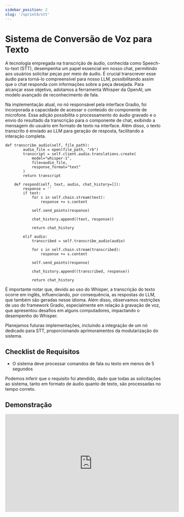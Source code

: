 ```yaml
---
sidebar_position: 2
slug: '/sprint4/stt'
---
```


# Sistema de Conversão de Voz para Texto

A tecnologia empregada na transcrição de áudio, conhecida como Speech-to-text (STT), desempenha um papel essencial em nosso chat, permitindo aos usuários solicitar peças por meio de áudio. É crucial transcrever esse áudio para torná-lo compreensível para nosso LLM, possibilitando assim que o chat responda com informações sobre a peça desejada. Para alcançar esse objetivo, adotamos a ferramenta Whisper da OpenAI, um modelo avançado de reconhecimento de fala.

Na implementação atual, no nó responsável pela interface Gradio, foi incorporada a capacidade de acessar o conteúdo do componente de microfone. Essa adição possibilita o processamento do áudio gravado e o envio do resultado da transcrição para o componente de chat, exibindo a mensagem do usuário em formato de texto na interface. Além disso, o texto transcrito é enviado ao LLM para geração de resposta, facilitando a interação completa.

```
def transcribe_audio(self, file_path):
        audio_file = open(file_path, "rb")
        transcript = self.client.audio.translations.create(
            model="whisper-1", 
            file=audio_file,
            response_format="text"
        )
        return transcript

    def respond(self, text, audio, chat_history=[]):
        response = ''
        if text:
            for s in self.chain.stream(text):
                response += s.content
            
            self.send_points(response)

            chat_history.append((text, response))

            return chat_history

        elif audio:
            transcribed = self.transcribe_audio(audio)

            for s in self.chain.stream(transcribed):
                response += s.content

            self.send_points(response)

            chat_history.append((transcribed, response))

            return chat_history
```

É importante notar que, devido ao uso do Whisper, a transcrição do texto ocorre em inglês, influenciando, por consequência, as respostas do LLM, que também são geradas nesse idioma. Além disso, observamos restrições de uso do framework Gradio, especialmente em relação à gravação de voz, que apresentou desafios em alguns computadores, impactando o desempenho do Whisper.

Planejamos futuras implementações, incluindo a integração de um nó dedicado para STT, proporcionando aprimoramentos da modularização do sistema.

## Checklist de Requisitos

- O sistema deve processar comandos de fala ou texto em menos de 5 segundos 

Podemos inferir que o requisito foi atendido, dado que todas as solicitações ao sistema, tanto em formato de áudio quanto de texto, são processadas no tempo correto.

## Demonstração

<iframe width="560" height="315" src="https://www.youtube.com/embed/Zhh_MciKsNw?si=i7pW4PHAVQ91t-ft" title="YouTube video player" frameborder="0" allow="accelerometer; autoplay; clipboard-write; encrypted-media; gyroscope; picture-in-picture; web-share" allowfullscreen></iframe>